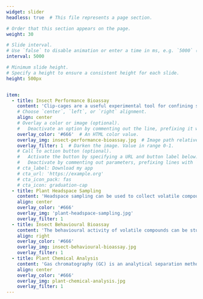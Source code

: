 ```yaml
---
widget: slider
headless: true  # This file represents a page section.

# Order that this section appears on the page.
weight: 30

# Slide interval.
# Use `false` to disable animation or enter a time in ms, e.g. `5000` (5s).
interval: 5000

# Minimum slide height.
# Specify a height to ensure a consistent height for each slide.
height: 500px


item:
  - title: Insect Performance Bioassay
    content: 'Clip-cages are a useful experimental tool for confining small insects to study their performance i.e. survival, fecundity and/or other biological parameters. Clip-cages are usually cheap, extremely light, and easy to make and handle, and which has less of the negative, damaging nature of traditional cages.'
    # Choose `center`, `left`, or `right` alignment.
    align: center
    # Overlay a color or image (optional).
    #   Deactivate an option by commenting out the line, prefixing it with `#`.
    overlay_color: '#666'  # An HTML color value.
    overlay_img: insect-performance-bioassay.jpg  # Image path relative to your `assets/media/` folder
    overlay_filter: 1  # Darken the image. Value in range 0-1.
    # Call to action button (optional).
    #   Activate the button by specifying a URL and button label below.
    #   Deactivate by commenting out parameters, prefixing lines with `#`.
    # cta_label: Download my app
    # cta_url: 'https://example.org'
    # cta_icon_pack: fas
    # cta_icon: graduation-cap
  - title: Plant Headspace Sampling
    content: 'Headspace sampling can be used to collect volatile compounds from living odour sources such as intact plants. Dynamic headspace analysis, commonly referred to as air entrainment, involves drawing clean air over the odour source (e.g. a plant) and then through an adsorbent polymer that collects the volatile compounds. Volatile compounds are then removed either by thermal desorbtion or by eluting with a solvent'
    align: center
    overlay_color: '#666'
    overlay_img: 'plant-headspace-sampling.jpg'
    overlay_filter: 1
  - title: Insect Behavioural Bioassay
    content: 'The behavioural activity of volatile compounds can be studied using olfactometers. These usually involve a container in which an insect is placed which is sealed except for a number of channels through which air carrying test odours is drawn. Insects inside the olfactometer are able to move around and "choose" an odour source. The four-arm olfactometer records time spent in each region and therefore makes no distinction between attraction and arrestment or between repulsion and locomotion stimulation but can be initially useful in establishing a behavioural response to a semiochemical where the nature of the response is unknown.'
    align: right
    overlay_color: '#666'
    overlay_img: insect-behavioural-bioassay.jpg
    overlay_filter: 1
  - title: Plant Chemical Analysis
    content: 'Gas chromatography (GC) is an analytical separation method. It is a rapid technique and can separate a wide range of compounds at a high resolution but the analytes have to be sufficiently volatile. Gas chromatography can be coupled with mass spectrometry (GC-MS). In mass spectrometry, a substance is bombarded with an electron beam fragmenting the molecule and from this a tentative identification of the substance can be made. Tentative identification can be confirmed by performing peak enhancement co-injection on a number of different column types in a GC.'
    align: center
    overlay_color: '#666'
    overlay_img: plant-chemical-analysis.jpg
    overlay_filter: 1
---
```

